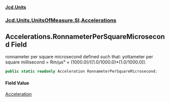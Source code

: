 #### [Jcd.Units](index 'index')
### [Jcd.Units.UnitsOfMeasure.SI](Jcd.Units.UnitsOfMeasure.SI 'Jcd.Units.UnitsOfMeasure.SI').[Accelerations](Accelerations 'Jcd.Units.UnitsOfMeasure.SI.Accelerations')

## Accelerations.RonnameterPerSquareMicrosecond Field

ronnameter per square microsecond defined such that: yottameter per square millisecond = Rm/μs² ×
(1000.0)/((1.0/1000.0)*(1.0/1000.0)).

```csharp
public static readonly Acceleration RonnameterPerSquareMicrosecond;
```

#### Field Value
[Acceleration](Acceleration 'Jcd.Units.UnitTypes.Acceleration')
